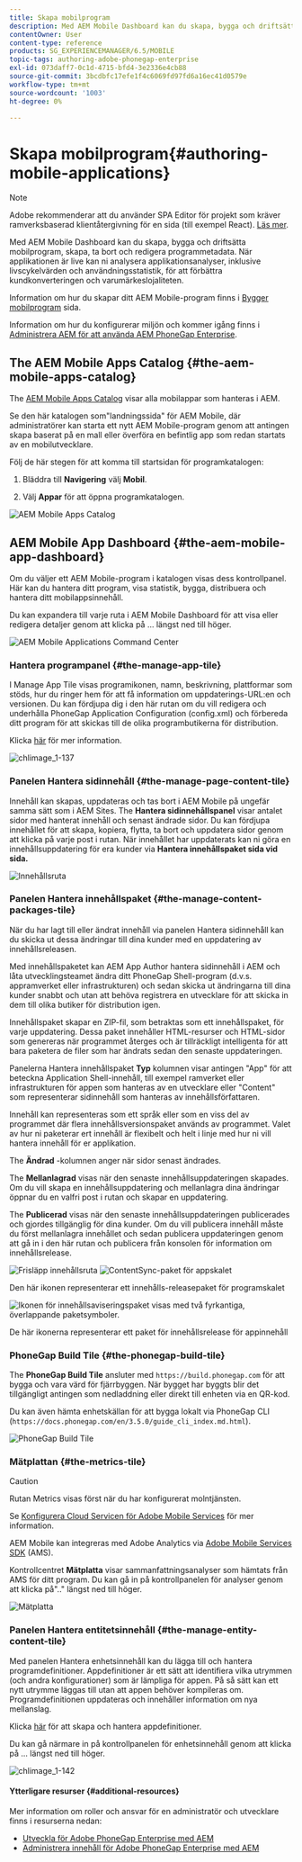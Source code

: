 ```yaml
---
title: Skapa mobilprogram
description: Med AEM Mobile Dashboard kan du skapa, bygga och driftsätta mobilprogram, skapa, ta bort och redigera programmetadata. Följ den här sidan om du vill veta mer.
contentOwner: User
content-type: reference
products: SG_EXPERIENCEMANAGER/6.5/MOBILE
topic-tags: authoring-adobe-phonegap-enterprise
exl-id: 073daff7-0c1d-4715-bfd4-3e2336e4cb88
source-git-commit: 3bcdbfc17efe1f4c6069fd97fd6a16ec41d0579e
workflow-type: tm+mt
source-wordcount: '1003'
ht-degree: 0%

---
```


# Skapa mobilprogram{#authoring-mobile-applications}

>[!NOTE]
>
>Adobe rekommenderar att du använder SPA Editor för projekt som kräver ramverksbaserad klientåtergivning för en sida (till exempel React). [Läs mer](/help/sites-developing/spa-overview.md).

Med AEM Mobile Dashboard kan du skapa, bygga och driftsätta mobilprogram, skapa, ta bort och redigera programmetadata. När applikationen är live kan ni analysera applikationsanalyser, inklusive livscykelvärden och användningsstatistik, för att förbättra kundkonverteringen och varumärkeslojaliteten.

Information om hur du skapar ditt AEM Mobile-program finns i [Bygger mobilprogram](/help/mobile/building-app-mobile-phonegap.md) sida.

Information om hur du konfigurerar miljön och kommer igång finns i [Administrera AEM för att använda AEM PhoneGap Enterprise](/help/mobile/administer-phonegap.md).

## The AEM Mobile Apps Catalog {#the-aem-mobile-apps-catalog}

The [AEM Mobile Apps Catalog](http://localhost:4502/aem/apps.html/content/phonegap) visar alla mobilappar som hanteras i AEM.

Se den här katalogen som&quot;landningssida&quot; för AEM Mobile, där administratörer kan starta ett nytt AEM Mobile-program genom att antingen skapa baserat på en mall eller överföra en befintlig app som redan startats av en mobilutvecklare.

Följ de här stegen för att komma till startsidan för programkatalogen:

1. Bläddra till **Navigering** välj **Mobil**.

1. Välj **Appar** för att öppna programkatalogen.

![AEM Mobile Apps Catalog](assets/chlimage_1-135.png)

## AEM Mobile App Dashboard {#the-aem-mobile-app-dashboard}

Om du väljer ett AEM Mobile-program i katalogen visas dess kontrollpanel. Här kan du hantera ditt program, visa statistik, bygga, distribuera och hantera ditt mobilappsinnehåll.

Du kan expandera till varje ruta i AEM Mobile Dashboard för att visa eller redigera detaljer genom att klicka på ... längst ned till höger.

![AEM Mobile Applications Command Center](assets/chlimage_1-136.png)

### Hantera programpanel {#the-manage-app-tile}

I Manage App Tile visas programikonen, namn, beskrivning, plattformar som stöds, hur du ringer hem för att få information om uppdaterings-URL:en och versionen. Du kan fördjupa dig i den här rutan om du vill redigera och underhålla PhoneGap Application Configuration (config.xml) och förbereda ditt program för att skickas till de olika programbutikerna för distribution.

Klicka [här](/help/mobile/phonegap-app-details-tile.md) för mer information.

![chlimage_1-137](assets/chlimage_1-137.png)

### Panelen Hantera sidinnehåll {#the-manage-page-content-tile}

Innehåll kan skapas, uppdateras och tas bort i AEM Mobile på ungefär samma sätt som i AEM Sites. The **Hantera sidinnehållspanel** visar antalet sidor med hanterat innehåll och senast ändrade sidor. Du kan fördjupa innehållet för att skapa, kopiera, flytta, ta bort och uppdatera sidor genom att klicka på varje post i rutan. När innehållet har uppdaterats kan ni göra en innehållsuppdatering för era kunder via **Hantera innehållspaket sida vid sida.**

![Innehållsruta](assets/chlimage_1-138.png)

### Panelen Hantera innehållspaket {#the-manage-content-packages-tile}

När du har lagt till eller ändrat innehåll via panelen Hantera sidinnehåll kan du skicka ut dessa ändringar till dina kunder med en uppdatering av innehållsreleasen.

Med innehållspaketet kan AEM App Author hantera sidinnehåll i AEM och låta utvecklingsteamet ändra ditt PhoneGap Shell-program (d.v.s. appramverket eller infrastrukturen) och sedan skicka ut ändringarna till dina kunder snabbt och utan att behöva registrera en utvecklare för att skicka in dem till olika butiker för distribution igen.

Innehållspaket skapar en ZIP-fil, som betraktas som ett innehållspaket, för varje uppdatering. Dessa paket innehåller HTML-resurser och HTML-sidor som genereras när programmet återges och är tillräckligt intelligenta för att bara paketera de filer som har ändrats sedan den senaste uppdateringen.

Panelerna Hantera innehållspaket **Typ** kolumnen visar antingen &quot;App&quot; för att beteckna Application Shell-innehåll, till exempel ramverket eller infrastrukturen för appen som hanteras av en utvecklare eller &quot;Content&quot; som representerar sidinnehåll som hanteras av innehållsförfattaren.

Innehåll kan representeras som ett språk eller som en viss del av programmet där flera innehållsversionspaket används av programmet. Valet av hur ni paketerar ert innehåll är flexibelt och helt i linje med hur ni vill hantera innehåll för er applikation.

The **Ändrad** -kolumnen anger när sidor senast ändrades.

The **Mellanlagrad** visas när den senaste innehållsuppdateringen skapades. Om du vill skapa en innehållsuppdatering och mellanlagra dina ändringar öppnar du en valfri post i rutan och skapar en uppdatering.

The **Publicerad** visas när den senaste innehållsuppdateringen publicerades och gjordes tillgänglig för dina kunder. Om du vill publicera innehåll måste du först mellanlagra innehållet och sedan publicera uppdateringen genom att gå in i den här rutan och publicera från konsolen för information om innehållsrelease.

![Frisläpp innehållsruta](assets/chlimage_1-139.png) ![ContentSync-paket för appskalet](do-not-localize/chlimage_1-5.png)

Den här ikonen representerar ett innehålls-releasepaket för programskalet

![Ikonen för innehållsaviseringspaket visas med två fyrkantiga, överlappande paketsymboler.](do-not-localize/chlimage_1-6.png)

De här ikonerna representerar ett paket för innehållsrelease för appinnehåll

### PhoneGap Build Tile {#the-phonegap-build-tile}

The **PhoneGap Build Tile** ansluter med `https://build.phonegap.com` för att bygga och vara värd för fjärrbyggen. När bygget har byggts blir det tillgängligt antingen som nedladdning eller direkt till enheten via en QR-kod.

Du kan även hämta enhetskällan för att bygga lokalt via PhoneGap CLI (`https://docs.phonegap.com/en/3.5.0/guide_cli_index.md.html`).

![PhoneGap Build Tile](assets/chlimage_1-140.png)

### Mätplattan {#the-metrics-tile}

>[!CAUTION]
>
>Rutan Metrics visas först när du har konfigurerat molntjänsten.
>
>Se [Konfigurera Cloud Servicen för Adobe Mobile Services](/help/mobile/configure-adobe-mobile-cloud-service.md) för mer information.

AEM Mobile kan integreras med Adobe Analytics via [Adobe Mobile Services SDK](https://experienceleague.adobe.com/docs/mobile.html) (AMS).

Kontrollcentret **Mätplatta** visar sammanfattningsanalyser som hämtats från AMS för ditt program. Du kan gå in på kontrollpanelen för analyser genom att klicka på&quot;..&quot; längst ned till höger.

![Mätplatta](assets/chlimage_1-141.png)

### Panelen Hantera entitetsinnehåll {#the-manage-entity-content-tile}

Med panelen Hantera enhetsinnehåll kan du lägga till och hantera programdefinitioner. Appdefinitioner är ett sätt att identifiera vilka utrymmen (och andra konfigurationer) som är lämpliga för appen. På så sätt kan ett nytt utrymme läggas till utan att appen behöver kompileras om. Programdefinitionen uppdateras och innehåller information om nya mellanslag.

Klicka [här](/help/mobile/phonegap-app-definitions.md) för att skapa och hantera appdefinitioner.

Du kan gå närmare in på kontrollpanelen för enhetsinnehåll genom att klicka på ... längst ned till höger.

![chlimage_1-142](assets/chlimage_1-142.png)

#### Ytterligare resurser {#additional-resources}

Mer information om roller och ansvar för en administratör och utvecklare finns i resurserna nedan:

* [Utveckla för Adobe PhoneGap Enterprise med AEM](/help/mobile/developing-in-phonegap.md)
* [Administrera innehåll för Adobe PhoneGap Enterprise med AEM](/help/mobile/administer-phonegap.md)

